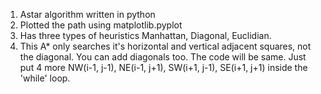 1. Astar algorithm written in python
2. Plotted the path using matplotlib.pyplot 
3. Has three types of heuristics Manhattan, Diagonal, Euclidian. 
4. This A* only searches it's horizontal and vertical adjacent squares, not the diagonal. You can add diagonals too. The code will be same. Just put 4 more NW(i-1, j-1), NE(i-1, j+1), SW(i+1, j-1), SE(i+1, j+1) inside the 'while' loop. 
